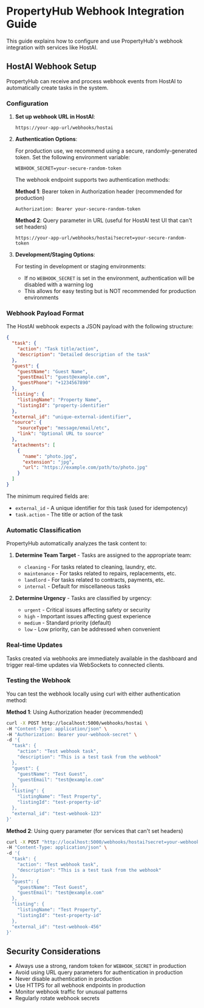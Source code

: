 # PropertyHub Webhook Integration Guide

This guide explains how to configure and use PropertyHub's webhook integration with services like HostAI.

## HostAI Webhook Setup

PropertyHub can receive and process webhook events from HostAI to automatically create tasks in the system.

### Configuration

1. **Set up webhook URL in HostAI**:
   ```
   https://your-app-url/webhooks/hostai
   ```

2. **Authentication Options**:

   For production use, we recommend using a secure, randomly-generated token. Set the following environment variable:

   ```
   WEBHOOK_SECRET=your-secure-random-token
   ```

   The webhook endpoint supports two authentication methods:

   **Method 1**: Bearer token in Authorization header (recommended for production)
   ```
   Authorization: Bearer your-secure-random-token
   ```

   **Method 2**: Query parameter in URL (useful for HostAI test UI that can't set headers)
   ```
   https://your-app-url/webhooks/hostai?secret=your-secure-random-token
   ```

3. **Development/Staging Options**:

   For testing in development or staging environments:

   - If no `WEBHOOK_SECRET` is set in the environment, authentication will be disabled with a warning log
   - This allows for easy testing but is NOT recommended for production environments

### Webhook Payload Format

The HostAI webhook expects a JSON payload with the following structure:

```json
{
  "task": {
    "action": "Task title/action",
    "description": "Detailed description of the task"
  },
  "guest": {
    "guestName": "Guest Name",
    "guestEmail": "guest@example.com",
    "guestPhone": "+1234567890"
  },
  "listing": {
    "listingName": "Property Name",
    "listingId": "property-identifier"
  },
  "external_id": "unique-external-identifier",
  "source": {
    "sourceType": "message/email/etc",
    "link": "Optional URL to source"
  },
  "attachments": [
    {
      "name": "photo.jpg",
      "extension": "jpg",
      "url": "https://example.com/path/to/photo.jpg"
    }
  ]
}
```

The minimum required fields are:
- `external_id` - A unique identifier for this task (used for idempotency)
- `task.action` - The title or action of the task

### Automatic Classification

PropertyHub automatically analyzes the task content to:

1. **Determine Team Target** - Tasks are assigned to the appropriate team:
   - `cleaning` - For tasks related to cleaning, laundry, etc.
   - `maintenance` - For tasks related to repairs, replacements, etc.
   - `landlord` - For tasks related to contracts, payments, etc.
   - `internal` - Default for miscellaneous tasks

2. **Determine Urgency** - Tasks are classified by urgency:
   - `urgent` - Critical issues affecting safety or security
   - `high` - Important issues affecting guest experience
   - `medium` - Standard priority (default)
   - `low` - Low priority, can be addressed when convenient

### Real-time Updates

Tasks created via webhooks are immediately available in the dashboard and trigger real-time updates via WebSockets to connected clients.

### Testing the Webhook

You can test the webhook locally using curl with either authentication method:

**Method 1**: Using Authorization header (recommended)
```bash
curl -X POST http://localhost:5000/webhooks/hostai \
-H "Content-Type: application/json" \
-H "Authorization: Bearer your-webhook-secret" \
-d '{
  "task": {
    "action": "Test webhook task",
    "description": "This is a test task from the webhook"
  },
  "guest": {
    "guestName": "Test Guest",
    "guestEmail": "test@example.com"
  },
  "listing": {
    "listingName": "Test Property",
    "listingId": "test-property-id"
  },
  "external_id": "test-webhook-123"
}'
```

**Method 2**: Using query parameter (for services that can't set headers)
```bash
curl -X POST "http://localhost:5000/webhooks/hostai?secret=your-webhook-secret" \
-H "Content-Type: application/json" \
-d '{
  "task": {
    "action": "Test webhook task",
    "description": "This is a test task from the webhook"
  },
  "guest": {
    "guestName": "Test Guest",
    "guestEmail": "test@example.com"
  },
  "listing": {
    "listingName": "Test Property",
    "listingId": "test-property-id"
  },
  "external_id": "test-webhook-456"
}'
```

## Security Considerations

- Always use a strong, random token for `WEBHOOK_SECRET` in production
- Avoid using URL query parameters for authentication in production
- Never disable authentication in production
- Use HTTPS for all webhook endpoints in production
- Monitor webhook traffic for unusual patterns
- Regularly rotate webhook secrets